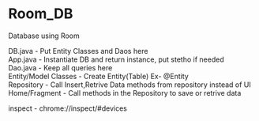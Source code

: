 # Room_DB
Database using Room  

DB.java - Put Entity Classes and Daos here  
App.java - Instantiate DB and return instance, put stetho if needed  
Dao.java - Keep all queries here  
Entity/Model Classes - Create Entity(Table) Ex- @Entity  
Repository - Call Insert,Retrive Data methods from repository instead of UI  
Home/Fragment - Call methods in the Repository to save or retrive data  

inspect - chrome://inspect/#devices
